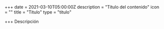 +++
date = 2021-03-10T05:00:00Z
description = "Título del contenido"
icon = ""
title = "Titulo"
type = "titulo"

+++
Descripción